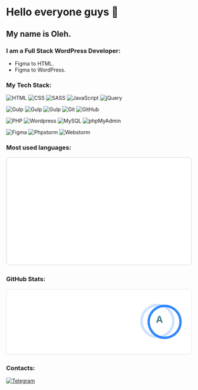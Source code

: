 


# Hello everyone guys 👋
## My name is Oleh.
### I am a Full Stack WordPress Developer: 
- Figma to HTML. 
- Figma to WordPress.

### My Tech Stack:

![HTML](https://img.shields.io/badge/-HTML-333?style=for-the-badge&logo=html5)
![CSS](https://img.shields.io/badge/-CSS-333?style=for-the-badge&logo=css3&logoColor=blue)
![SASS](https://img.shields.io/badge/-SASS-333?style=for-the-badge&logo=SASS)
![JavaScript](https://img.shields.io/badge/-JavaScript-333?style=for-the-badge&logo=javascript)
![jQuery](https://img.shields.io/badge/-jQuery-333?style=for-the-badge&logo=jQuery&logoColor=blue)  

![Gulp](https://img.shields.io/badge/-Gulp-333?style=for-the-badge&logo=Gulp)
![Gulp](https://img.shields.io/badge/-Webpack-333?style=for-the-badge&logo=Webpack)
![Gulp](https://img.shields.io/badge/-Vite-333?style=for-the-badge&logo=Vite)
![Git](https://img.shields.io/badge/-Git-333?style=for-the-badge&logo=Git)
![GitHub](https://img.shields.io/badge/-GitHub-333?style=for-the-badge&logo=GitHub)  

![PHP](https://img.shields.io/badge/-PHP-333?style=for-the-badge&logo=PHP)
![Wordpress](https://img.shields.io/badge/-Wordpress-333?style=for-the-badge&logo=Wordpress&logoColor=blue)
![MySQL](https://img.shields.io/badge/-MySQL-333?style=for-the-badge)
![phpMyAdmin](https://img.shields.io/badge/-phpMyAdmin-333?style=for-the-badge)  

![Figma](https://img.shields.io/badge/-Figma-333?style=for-the-badge&logo=Figma&logoColor=red)
![Phpstorm](https://img.shields.io/badge/-Phpstorm-333?style=for-the-badge&logo=Phpstorm&logoColor=red)
![Webstorm](https://img.shields.io/badge/-Webstorm-333?style=for-the-badge&logo=Webstorm&logoColor=red)

### Most used languages:

<div>
<img src="./img/langs.svg" role="presentation"/>
</div>

### GitHub Stats:

<a href="" onclick="return false">
<img src="./img/stats.svg"/>
</a>

### Contacts: 

[![Telegram](https://img.shields.io/badge/-Telegram-333?style=for-the-badge&logo=telegram&logoColor=27A0D9)](https://t.me/creofocus)
